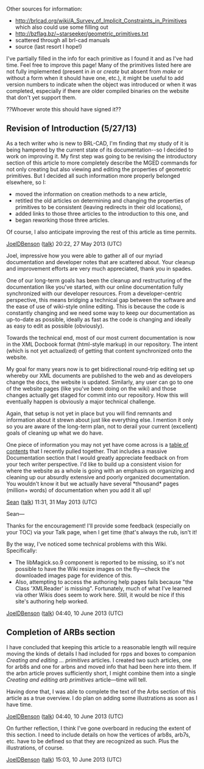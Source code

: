 Other sources for information:

-   <http://brlcad.org/wiki/A_Survey_of_Implicit_Constraints_in_Primitives>
    which also could use some filling out
-   <http://bzflag.bz/~starseeker/geometric_primitives.txt>
-   scattered through all brl-cad manuals
-   source (last resort I hope!)

I've partially filled in the info for each primitive as I found it and
as I've had time. Feel free to improve this page! Many of the primitives
listed here are not fully implemented (present in *in* or *create* but
absent from *make* or without a form when it should have one, etc.), it
might be useful to add version numbers to indicate when the object was
introduced or when it was completed, especially if there are older
compiled binaries on the website that don't yet support them.


??Whoever wrote this should have signed it??

## Revision of Introduction (5/27/13)

As a tech writer who is new to BRL-CAD, I'm finding that my study of it
is being hampered by the current state of its documentation--so I
decided to work on improving it. My first step was going to be revising
the introductory section of this article to more completely describe the
MGED commands for not only creating but also viewing and editing the
properties of geometric primitives. But I decided all such information
more properly belonged elsewhere, so I:

-   moved the information on creation methods to a new article,
-   retitled the old articles on determining and changing the properties
    of primitives to be consistent (leaving redirects in their old
    locations),
-   added links to those three articles to the introduction to this one,
    and
-   began reworking those three articles.

Of course, I also anticipate improving the rest of this article as time
permits.

[JoelDBenson](/wiki/user/JoelDBenson)
([talk](/wiki/user/talk/JoelDBenson)) 20:22, 27 May 2013 (UTC)

Joel, impressive how you were able to gather all of our myriad
documentation and developer notes that are scattered about. Your cleanup
and improvement efforts are very much appreciated, thank you in spades.

One of our long-term goals has been the cleanup and restructuring of the
documentation like you've started, with our online documentation fully
synchronized with our developer resources. From a developer-centric
perspective, this means bridging a technical gap between the software
and the ease of use of wiki-style online editing. This is because the
code is constantly changing and we need some way to keep our
documentation as up-to-date as possible, ideally as fast as the code is
changing and ideally as easy to edit as possible (obviously).

Towards the technical end, most of our most current documentation is now
in the XML Docbook format (html-style markup) in our repository. The
intent (which is not yet actualized) of getting that content
synchronized onto the website.

My goal for many years now is to get bidirectional round-trip editing
set up whereby our XML documents are published to the web and as
developers change the docs, the website is updated. Similarly, any user
can go to one of the website pages (like you've been doing on the wiki)
and those changes actually get staged for commit into our repository.
How this will eventually happen is obviously a major technical
challenge.

Again, that setup is not yet in place but you will find remnants and
information about it strewn about just like everything else. I mention
it only so you are aware of the long-term plan, not to derail your
current (excellent) goals of cleaning up what we do have.

One piece of information you may not yet have come across is a [table of
contents](/wiki/TOC) that I recently pulled together. That includes
a massive Documentation section that I would greatly appreciate feedback
on from your tech writer perspective. I'd like to build up a consistent
vision for where the website as a whole is going with an emphasis on
organizing and cleaning up our absurdly extensive and poorly organized
documentation. You wouldn't know it but we actually have several
\*thousand\* pages (million+ words) of documentation when you add it all
up!

[Sean](/wiki/user/Sean) ([talk](/wiki/user/talk/Sean)) 11:31,
31 May 2013 (UTC)

Sean—

Thanks for the encouragement! I'll provide some feedback (especially on
your TOC) via your Talk page, when I get time (that's always the rub,
isn't it!

By the way, I've noticed some technical problems with this Wiki.
Specifically:

-   The libMagick.so.9 component is reported to be missing, so it's not
    possible to have the Wiki resize images on the fly—check the
    downloaded images page for evidence of this.
-   Also, attempting to access the authoring help pages fails because
    "the Class 'XMLReader' is missing". Fortunately, much of what I've
    learned via other Wikis does seem to work here. Still, it would be
    nice if this site's authoring help worked.

[JoelDBenson](/wiki/user/JoelDBenson)
([talk](/wiki/user/talk/JoelDBenson)) 04:40, 10 June 2013 (UTC)

## Completion of ARBs section

I have concluded that keeping this article to a reasonable length will
require moving the kinds of details I had included for rpps and boxes to
companion *Creating and editing ... primitives* articles. I created two
such articles, one for arb8s and one for arbns and moved info that had
been here into them. If the arbn article proves sufficiently short, I
might combine them into a single *Creating and editing arb primitives*
article—time will tell.

Having done that, I was able to complete the text of the Arbs section of
this article as a true overview. I do plan on adding some illustrations
as soon as I have time.

[JoelDBenson](/wiki/user/JoelDBenson)
([talk](/wiki/user/talk/JoelDBenson)) 04:40, 10 June 2013 (UTC)

On further reflection, I think I've gone overboard in reducing the
extent of this section. I need to include details on how the vertices of
arb8s, arb7s, etc. have to be defined so that they are recognized as
such. Plus the illustrations, of course.

[JoelDBenson](/wiki/user/JoelDBenson)
([talk](/wiki/user/talk/JoelDBenson)) 15:03, 10 June 2013 (UTC)

